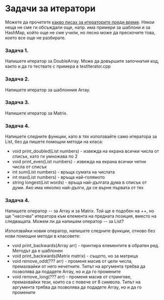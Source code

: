 # Задачи за итератори

Можете да прочетете
[какво писах за итераторите преди време](https://github.com/Scorpion333/fmi-textbook/blob/master/Структури%20от%20данни/Итератори.md ).
Някои неща не сме ги обсъждали още, напр. има примери за шаблони и за HashMap, който още не сме учили,
но лесно може да прескочите това, което все още не разбирате.

### Задача 1.
Напишете итератор за DoubleArray. Може да довършите започнатия код,
както и да го тествате с примера в testIterator.cpp

### Задача 2.
Напишете итератор за шаблонния Array.

### Задача 3.
Напишете итератор за Matrix.

### Задача 4.
Напишете следните функции, като в тях използвайте само итератора за List, без да пишете помощни методи на класа:

- void print_doubled(List<int> numbers) - извежда на екрана всички числа от списък, като ги умножава по 2
- void print_even(List<int> numbers) - извежда на екрана всички четни числа от списък
- int sum(List<int> numbers) - връща сумата на числата
- int max(List<int> numbers) - връща най-голямото
- string longest(List<string> words) - връща най-дългата дума в списък от думи. Ако има няколко най-дълги,
да се върне първата от тях

### Задача 4.
Напишете оператор -- за Array и за Matrix. Той ще е подобен на ++, но ще "насочва" итератора към елемента
на предната позиция, вместо на следващата. Можем ли да напишем оператор -- за List?

Използвайки новия оператор, напишете следните функции, отново без нови помощни методи в класовете:

- void print_backwards(Array<T> arr) - принтира елементите в обратен ред. Методът да е шаблонен
- void print_backwards(Matrix matrix) - същото, но за матрица
- void remove_odd(??? arr) - променя масив от цели числа, премахвайки от него нечетните. Типът на аргумента трябва
да позволява да подадете Array, но и да го промените
- void remove_long(??? arr) - променя масив от стрингове, премахвайки тези, които са с повече от 8 символа.
Типът на аргумента трябва да позволява да подадете Array, но и да го промените
